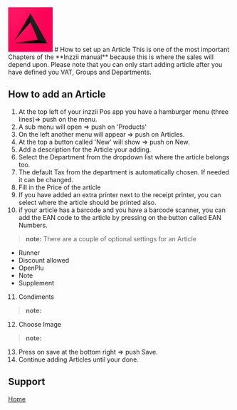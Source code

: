 <img src="../Assets/Pictures/play_store_512.png" alt="inzzii logo" width="100"/>
# How to set up an Article
This is one of the most important Chapters of the **Inzzii manual** because this is where the sales will depend upon. Please note that you can only start adding article after you have defined you VAT, Groups and Departments.

## How to add an Article

1. At the top left of your inzzii Pos app you have a hamburger menu (three lines)=> push on the menu.
2. A sub menu will open => push on 'Products'
3. On the left another menu will appear => push on Articles. 
4. At the top a button called 'New' will show => push on New.
5. Add a description for the Article your adding.
6. Select the Department from the dropdown list where the article belongs too.
7. The default Tax from the department is automatically chosen. If needed it can be changed.
8. Fill in the Price of the article
9. If you have added an extra printer next to the receipt printer, you can select where the article should be printed also.
10. if your article has a barcode and you have a barcode scanner, you can add the EAN code to the article by pressing on the button called EAN Numbers.

> **note:** There are a couple of optional settings for an Article 
- Runner
- Discount allowed
- OpenPlu
- Note
- Supplement

11. Condiments
> **note:**

12. Choose Image
> **note:**

13. Press on save at the bottom right => push Save.
14. Continue adding Articles until your done.


## Support
[Home](../index.md)
